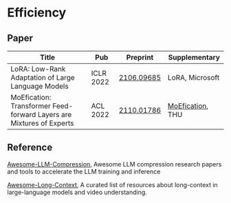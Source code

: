 # Efficiency

## Paper

| Title                                                                | Pub       | Preprint                                    | Supplementary                                          |
| -------------------------------------------------------------------- | --------- | ------------------------------------------- | ------------------------------------------------------ |
| LoRA: Low-Rank Adaptation of Large Language Models                   | ICLR 2022 | [2106.09685](https://arxiv.org/abs/2106.09685) | LoRA, Microsoft                                        |
| MoEfication: Transformer Feed-forward Layers are Mixtures of Experts | ACL 2022  | [2110.01786](https://arxiv.org/abs/2110.01786) | [MoEfication](https://github.com/thunlp/MoEfication), THU |

## Reference

[Awesome-LLM-Compression](https://github.com/HuangOwen/Awesome-LLM-Compression), Awesome LLM compression research papers and tools to accelerate the LLM training and inference

[Awesome-Long-Context](https://github.com/showlab/Awesome-Long-Context), A curated list of resources about long-context in large-language models and video understanding.
